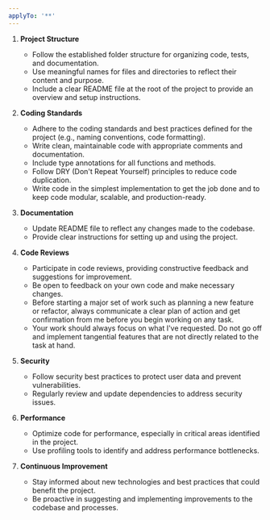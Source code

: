```yaml
---
applyTo: '**'
---
```


1. **Project Structure**
   - Follow the established folder structure for organizing code, tests, and documentation.
   - Use meaningful names for files and directories to reflect their content and purpose.
   - Include a clear README file at the root of the project to provide an overview and setup instructions.

2. **Coding Standards**
   - Adhere to the coding standards and best practices defined for the project (e.g., naming conventions, code formatting).
   - Write clean, maintainable code with appropriate comments and documentation.
   - Include type annotations for all functions and methods.
   - Follow DRY (Don't Repeat Yourself) principles to reduce code duplication.
   - Write code in the simplest implementation to get the job done and to keep code modular, scalable, and production-ready.

3. **Documentation**
   - Update README file to reflect any changes made to the codebase.
   - Provide clear instructions for setting up and using the project.

4. **Code Reviews**
   - Participate in code reviews, providing constructive feedback and suggestions for improvement.
   - Be open to feedback on your own code and make necessary changes.
   - Before starting a major set of work such as planning a new feature or refactor, always communicate a clear plan of action and get confirmation from me before you begin working on any task.
   - Your work should always focus on what I've requested. Do not go off and implement tangential features that are not directly related to the task at hand.

5. **Security**
   - Follow security best practices to protect user data and prevent vulnerabilities.
   - Regularly review and update dependencies to address security issues.

6. **Performance**
   - Optimize code for performance, especially in critical areas identified in the project.
   - Use profiling tools to identify and address performance bottlenecks.

7. **Continuous Improvement**
    - Stay informed about new technologies and best practices that could benefit the project.
    - Be proactive in suggesting and implementing improvements to the codebase and processes.